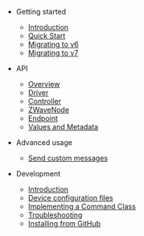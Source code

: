 -   Getting started

    -   [Introduction](README.md)
    -   [Quick Start](getting-started/quickstart.md)
    -   [Migrating to v6](getting-started/migrating-to-v6.md)
    -   [Migrating to v7](getting-started/migrating-to-v7.md)

-   API

    -   [Overview](api/overview.md)
    -   [Driver](api/driver.md)
    -   [Controller](api/controller.md)
    -   [ZWaveNode](api/node.md)
    -   [Endpoint](api/endpoint.md)
    -   [Values and Metadata](api/valueid.md)

-   Advanced usage

    -   [Send custom messages](usage/custom.md)

-   Development
    -   [Introduction](development/intro.md)
    -   [Device configuration files](development/config-files.md)
    -   [Implementing a Command Class](development/implementing-cc.md)
    -   [Troubleshooting](development/troubleshooting.md)
    -   [Installing from GitHub](development/installing-from-github.md)
